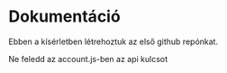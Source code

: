 # Dokumentáció

Ebben a kísérletben létrehoztuk az első github repónkat.

Ne feledd az account.js-ben az api kulcsot
